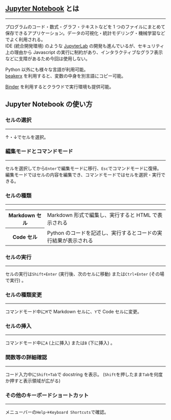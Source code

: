 
## [Jupyter Notebook](https://jupyter.org/) とは
---
プログラムのコード・数式・グラフ・テキストなどを 1 つのファイルにまとめて保存できるアプリケーション。データの可視化・統計モデリング・機械学習などでよく利用される。  
IDE (統合開発環境) のような [JupyterLab](https://jupyterlab.readthedocs.io/en/stable/) の開発も進んでいるが、セキュリティ上の理由から Javascript の実行に制約があり、インタラクティブなグラフ表示などに支障があるため今回は使用しない。

Python 以外にも様々な言語が利用可能。  
[beakerx](https://nbviewer.jupyter.org/github/twosigma/beakerx/blob/master/doc/groovy/GeneralAutotranslation.ipynb) を利用すると、変数の中身を別言語にコピー可能。

[Binder](https://mybinder.readthedocs.io/en/latest/) を利用するとクラウドで実行環境も提供可能。

## Jupyter Notebook の使い方

### セルの選択
---
↑・↓でセルを選択。

### 編集モードとコマンドモード
---
セルを選択してから`Enter`で編集モードに移行、`Esc`でコマンドモードに復帰。  
編集モードではセルの内容を編集でき、コマンドモードではセルを選択・実行できる。

### セルの種類
---
<table>
    <tr>
        <th>Markdown セル</th>
        <td class="text-left">Markdown 形式で編集し、実行すると HTML で表示される</td>
    </tr>
    <tr>
        <th>Code セル</th>
        <td class="text-left">Python のコードを記述し、実行するとコードの実行結果が表示される</td>
    </tr>
</table>

### セルの実行
---
セルの実行は`Shift+Enter` (実行後、次のセルに移動) または`Ctrl+Enter` (その場で実行) 。

### セルの種類変更
---
コマンドモード中に`M`で Markdown セルに、`Y`で Code セルに変更。

### セルの挿入
---
コマンドモード中に`A` (上に挿入) または`B` (下に挿入) 。

### 関数等の詳細確認
---
コード入力中に`Shift+Tab`で docstring を表示。 (`Shift`を押したまま`Tab`を何度か押すと表示領域が広がる)

### その他のキーボードショートカット
---
メニューバーの`Help`->`Keyboard Shortcuts`で確認。
